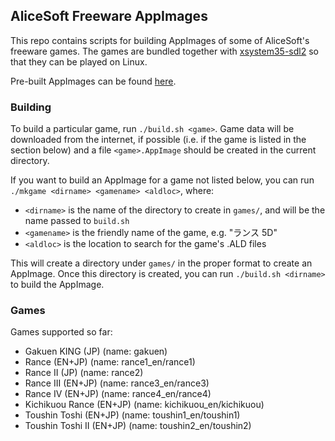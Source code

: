 ## AliceSoft Freeware AppImages

This repo contains scripts for building AppImages of some of AliceSoft's
freeware games. The games are bundled together with
[xsystem35-sdl2](https://github.com/kichikuou/xsystem35-sdl2) so that they can
be played on Linux.

Pre-built AppImages can be found [here](http://haniwa.website/games).

### Building

To build a particular game, run `./build.sh <game>`. Game data will be
downloaded from the internet, if possible (i.e. if the game is listed in the
section below) and a file `<game>.AppImage` should be created in the current
directory.

If you want to build an AppImage for a game not listed below, you can run
`./mkgame <dirname> <gamename> <aldloc>`, where:

* `<dirname>` is the name of the directory to create in `games/`, and will be
the name passed to `build.sh`
* `<gamename>` is the friendly name of the game, e.g. "ランス 5D"
* `<aldloc>` is the location to search for the game's .ALD files

This will create a directory under `games/` in the proper format to create an
AppImage. Once this directory is created, you can run `./build.sh <dirname>` to
build the AppImage.

### Games

Games supported so far:

* Gakuen KING (JP) (name: gakuen)
* Rance (EN+JP) (name: rance1_en/rance1)
* Rance II (JP) (name: rance2)
* Rance III (EN+JP) (name: rance3_en/rance3)
* Rance IV (EN+JP) (name: rance4_en/rance4)
* Kichikuou Rance (EN+JP) (name: kichikuou_en/kichikuou)
* Toushin Toshi (EN+JP) (name: toushin1_en/toushin1)
* Toushin Toshi II (EN+JP) (name: toushin2_en/toushin2)

